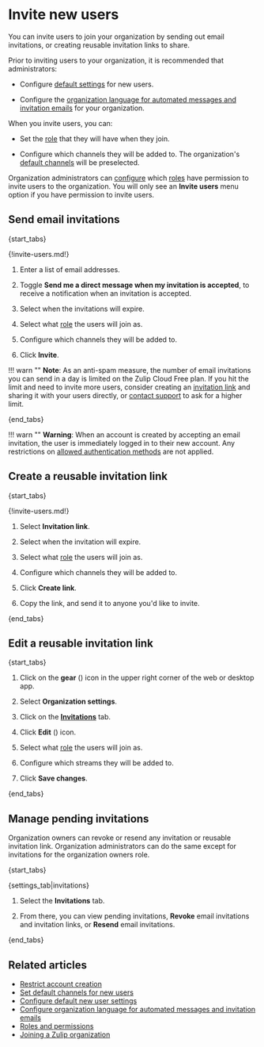 # Invite new users

You can invite users to join your organization by sending out email invitations,
or creating reusable invitation links to share.

Prior to inviting users to your organization, it is recommended that administrators:

* Configure [default settings](/help/configure-default-new-user-settings) for
  new users.

* Configure the [organization language for automated messages and invitation
  emails][org-lang] for your organization.

When you invite users, you can:

* Set the [role](/help/roles-and-permissions) that they will have when
  they join.

* Configure which channels they will be added to. The organization's
  [default channels](/help/set-default-channels-for-new-users) will be preselected.

Organization administrators can
[configure](/help/restrict-account-creation#change-who-can-send-invitations)
which [roles](/help/roles-and-permissions) have permission to invite users to
the organization. You will only see an **Invite users** menu option if you have
permission to invite users.

## Send email invitations

{start_tabs}

{!invite-users.md!}

1. Enter a list of email addresses.

1. Toggle **Send me a direct message when my invitation is accepted**,
   to receive a notification when an invitation is accepted.

1. Select when the invitations will expire.

1. Select what [role](/help/roles-and-permissions) the users will join as.

1. Configure which channels they will be added to.

1. Click **Invite**.

!!! warn ""
    **Note**: As an anti-spam measure, the number of email invitations
    you can send in a day is limited on the Zulip Cloud Free plan. If
    you hit the limit and need to invite more users, consider creating an
    [invitation link](#create-a-reusable-invitation-link) and sharing it
    with your users directly, or [contact support](/help/contact-support)
    to ask for a higher limit.

{end_tabs}

!!! warn ""
    **Warning**: When an account is created by accepting an email
    invitation, the user is immediately logged in to their new account.
    Any restrictions on [allowed authentication
    methods](/help/configure-authentication-methods) are not applied.

## Create a reusable invitation link

{start_tabs}

{!invite-users.md!}

1. Select **Invitation link**.

1. Select when the invitation will expire.

1. Select what [role](/help/roles-and-permissions) the users will join as.

1. Configure which channels they will be added to.

1. Click **Create link**.

1. Copy the link, and send it to anyone you'd like to invite.

{end_tabs}

## Edit a reusable invitation link

{start_tabs}

1. Click on the **gear** (<i class="zulip-icon zulip-icon-gear"></i>) icon in the upper
   right corner of the web or desktop app.

1. Select <i class="popover-menu-icon zulip-icon zulip-icon-building" aria-hidden="true"></i> **Organization settings**.

1. Click on the [**<i class="icon fa fa-user-plus" aria-hidden="true"></i> Invitations**](/#organization/invites-list-admin) tab.

1. Click **Edit** (<i class="icon fa fa-pencil" aria-hidden="true"></i>) icon.

1. Select what [role](/help/roles-and-permissions) the users will join as.

1. Configure which streams they will be added to.

1. Click **Save changes**.

{end_tabs}

## Manage pending invitations

Organization owners can revoke or resend any invitation or reusable
invitation link. Organization administrators can do the same except
for invitations for the organization owners role.

{start_tabs}

{settings_tab|invitations}

1. Select the **Invitations** tab.

1. From there, you can view pending invitations, **Revoke** email
   invitations and invitation links, or **Resend** email invitations.

{end_tabs}

## Related articles

* [Restrict account creation](/help/restrict-account-creation)
* [Set default channels for new users](/help/set-default-channels-for-new-users)
* [Configure default new user settings](/help/configure-default-new-user-settings)
* [Configure organization language for automated messages and invitation emails][org-lang]
* [Roles and permissions](/help/roles-and-permissions)
* [Joining a Zulip organization](/help/join-a-zulip-organization)

[org-lang]: /help/configure-organization-language
